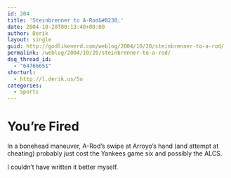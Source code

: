 ```yaml
---
id: 204
title: 'Steinbrenner to A-Rod&#8230;'
date: 2004-10-20T00:13:40+00:00
author: Derik
layout: single
guid: http://godlikenerd.com/weblog/2004/10/20/steinbrenner-to-a-rod/
permalink: /weblog/2004/10/20/steinbrenner-to-a-rod/
dsq_thread_id:
  - "64766651"
shorturl:
  - http://l.derik.us/5o
categories:
  - Sports
---
```

# You&#8217;re Fired

In a bonehead maneuver, A-Rod&#8217;s swipe at Arroyo&#8217;s hand (and attempt at cheating) probably just cost the Yankees game six and possibly the ALCS.

I couldn&#8217;t have written it better myself.